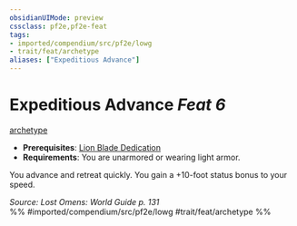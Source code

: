 ```yaml
---
obsidianUIMode: preview
cssclass: pf2e,pf2e-feat
tags:
- imported/compendium/src/pf2e/lowg
- trait/feat/archetype
aliases: ["Expeditious Advance"]
---
```

# Expeditious Advance  *Feat 6*  
[archetype](archetype.md)  

- **Prerequisites**: [Lion Blade Dedication](lion-blade-dedication-lowg.md)
- **Requirements**: You are unarmored or wearing light armor.

You advance and retreat quickly. You gain a +10-foot status bonus to your speed.

*Source: Lost Omens: World Guide p. 131*  
%% #imported/compendium/src/pf2e/lowg #trait/feat/archetype %%